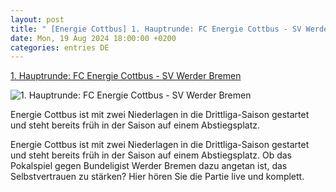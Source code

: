 ```yaml
---
layout: post
title: " [Energie Cottbus] 1. Hauptrunde: FC Energie Cottbus - SV Werder Bremen"
date: Mon, 19 Aug 2024 18:00:00 +0200
categories: entries DE
---
```

[1. Hauptrunde: FC Energie Cottbus - SV Werder Bremen](https://www.inforadio.de/rubriken/sport/bundesliga-netcast/energie-stream.html)

![1. Hauptrunde: FC Energie Cottbus - SV Werder Bremen](https://www.inforadio.de/content/dam/rbb/inf/2024_08_BILDER/SONSTIGE/10268645.jpg.jpg/size=708x398.jpg)

Energie Cottbus ist mit zwei Niederlagen in die Drittliga-Saison gestartet und steht bereits früh in der Saison auf einem Abstiegsplatz.

Energie Cottbus ist mit zwei Niederlagen in die Drittliga-Saison gestartet und steht bereits früh in der Saison auf einem Abstiegsplatz. Ob das Pokalspiel gegen Bundeligist Werder Bremen dazu angetan ist, das Selbstvertrauen zu stärken? Hier hören Sie die Partie live und komplett.


